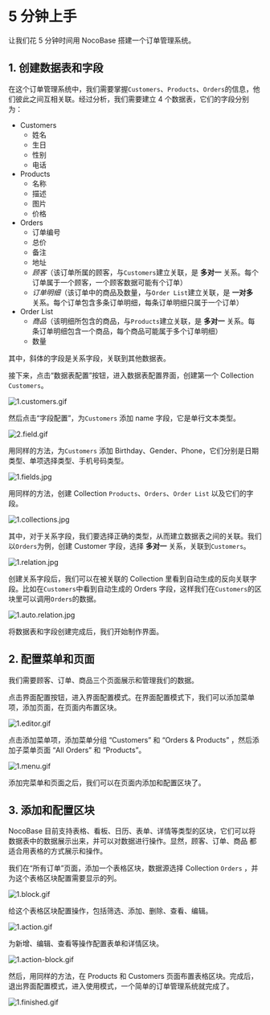 # 5 分钟上手

让我们花 5 分钟时间用 NocoBase 搭建一个订单管理系统。

## 1. 创建数据表和字段

在这个订单管理系统中，我们需要掌握`Customers`、`Products`、`Orders`的信息，他们彼此之间互相关联。经过分析，我们需要建立 4 个数据表，它们的字段分别为：

- Customers
    - 姓名
    - 生日
    - 性别
    - 电话
- Products
    - 名称
    - 描述
    - 图片
    - 价格
- Orders
    - 订单编号
    - 总价
    - 备注
    - 地址
    - *顾客*（该订单所属的顾客，与`Customers`建立关联，是 **多对一** 关系。每个订单属于一个顾客，一个顾客数据可能有个订单）
    - *订单明细*（该订单中的商品及数量，与`Order List`建立关联，是 **一对多** 关系。每个订单包含多条订单明细，每条订单明细只属于一个订单）
- Order List
    - *商品*（该明细所包含的商品，与`Products`建立关联，是 **多对一** 关系。每条订单明细包含一个商品，每个商品可能属于多个订单明细）
    - 数量

其中，斜体的字段是关系字段，关联到其他数据表。

接下来，点击“数据表配置”按钮，进入数据表配置界面，创建第一个 Collection `Customers`。

![1.customers.gif](./5-minutes-to-get-started/1.customers.gif)

然后点击“字段配置”，为`Customers` 添加 name 字段，它是单行文本类型。

![2.field.gif](./5-minutes-to-get-started/2.field.gif)

用同样的方法，为`Customers` 添加 Birthday、Gender、Phone，它们分别是日期类型、单项选择类型、手机号码类型。

![1.fields.jpg](./5-minutes-to-get-started/1.fields.jpg)

用同样的方法，创建 Collection `Products`、`Orders`、`Order List` 以及它们的字段。

![1.collections.jpg](./5-minutes-to-get-started/1.collections.jpg)

 其中，对于关系字段，我们要选择正确的类型，从而建立数据表之间的关联。我们以`Orders`为例，创建 Customer 字段，选择 **多对一** 关系，关联到`Customers`。

![1.relation.jpg](./5-minutes-to-get-started/1.relation.jpg)

创建关系字段后，我们可以在被关联的 Collection 里看到自动生成的反向关联字段。比如在`Customers`中看到自动生成的 Orders 字段，这样我们在`Customers`的区块里可以调用`Orders`的数据。

![1.auto.relation.jpg](./5-minutes-to-get-started/1.relation.jpg)

将数据表和字段创建完成后，我们开始制作界面。

## 2. 配置菜单和页面

我们需要顾客、订单、商品三个页面展示和管理我们的数据。

点击界面配置按钮，进入界面配置模式。在界面配置模式下，我们可以添加菜单项，添加页面，在页面内布置区块。

![1.editor.gif](./5-minutes-to-get-started/1.editor.gif)

点击添加菜单项，添加菜单分组 “Customers” 和 “Orders & Products” ，然后添加子菜单页面 “All Orders” 和 “Products”。

![1.menu.gif](./5-minutes-to-get-started/1.menu.gif)

添加完菜单和页面之后，我们可以在页面内添加和配置区块了。

## 3. 添加和配置区块

NocoBase 目前支持表格、看板、日历、表单、详情等类型的区块，它们可以将数据表中的数据展示出来，并可以对数据进行操作。显然，顾客、订单、商品 都适合用表格的方式展示和操作。

我们在“所有订单”页面，添加一个表格区块，数据源选择 Collection `Orders` ，并为这个表格区块配置需要显示的列。

![1.block.gif](./5-minutes-to-get-started/1.block.gif)

给这个表格区块配置操作，包括筛选、添加、删除、查看、编辑。

![1.action.gif](./5-minutes-to-get-started/1.action.gif)

为新增、编辑、查看等操作配置表单和详情区块。

![1.action-block.gif](./5-minutes-to-get-started/1.action-block.gif)

然后，用同样的方法，在 Products 和 Customers 页面布置表格区块。完成后，退出界面配置模式，进入使用模式，一个简单的订单管理系统就完成了。

![1.finished.gif](./5-minutes-to-get-started/1.finished.gif)
